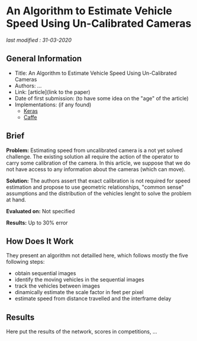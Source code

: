 # An Algorithm to Estimate Vehicle Speed Using Un-Calibrated Cameras

_last modified : 31-03-2020_

## General Information

- Title: An Algorithm to Estimate Vehicle Speed Using Un-Calibrated Cameras
- Authors: ...
- Link: [article](link to the paper)
- Date of first submission: (to have some idea on the "age" of the article)
- Implementations: (if any found)
    - [Keras](http://awesomelink1)
    - [Caffe](http://awesomelink2)

## Brief

**Problem:** Estimating speed from uncalibrated camera is a not yet solved challenge. The existing solution all require the action of the operator to carry some calibration of the camera. In this article, we suppose that we do not have access to any information about the cameras (which can move).

**Solution:** The authors assert that exact calibration is not required for speed estimation and propose to use geometric relationships, "common sense" assumptions and the distribution of the vehicles lenght to solve the problem at hand.

**Evaluated on:** Not specified

**Results:** Up to 30% error

## How Does It Work

They present an algorithm not detailled here, which follows mostly the five following steps:

- obtain sequential images
- identify the moving vehicles in the sequential images
- track the vehicles between images
- dinamically estimate the scale factor in feet per pixel
- estimate speed from distance travelled and the interframe delay

## Results

Here put the results of the network, scores in competitions, ...